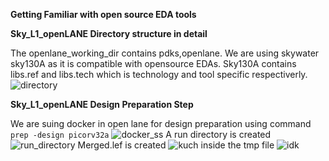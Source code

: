 **Getting Familiar with open source EDA tools**

**Sky_L1_openLANE Directory structure in detail**

The openlane_working_dir contains pdks,openlane. We are using skywater sky130A as it is compatible with opensource EDAs. Sky130A contains libs.ref and libs.tech which is technology and tool specific respectiverly.
![directory](https://github.com/user-attachments/assets/283380a6-47a5-4fbe-9dd2-3143228c16dc)

**Sky_L1_openLANE Design Preparation Step**

We are suing docker in open lane for design preparation using command 
`prep -design picorv32a`
![docker_ss](https://github.com/user-attachments/assets/40c58089-4978-4ee5-a98d-f6defbeed5bb)
A run directory is created
![run_directory](https://github.com/user-attachments/assets/98ed03c4-c941-40f4-b511-1c0acd4d89f3)
Merged.lef is created
![kuch](https://github.com/user-attachments/assets/93e16d93-0591-425a-b1ea-222d0fd3e9db)
inside the tmp file
![idk](https://github.com/user-attachments/assets/7eeb5505-6602-4d8b-8ebf-a2bda8c3b3e1)



